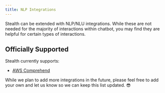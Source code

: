 ```yaml
---
title: NLP Integrations
---
```


Stealth can be extended with NLP/NLU integrations. While these are not needed for the majority of interactions within chatbot, you may find they are helpful for certain types of interactions.

## Officially Supported

Stealth currently supports:

* [AWS Comprehend](https://github.com/hellostealth/stealth-aws-comprehend)

While we plan to add more integrations in the future, please feel free to add your own and let us know so we can keep this list updated. 😎
